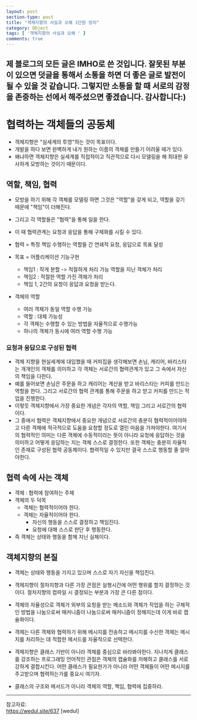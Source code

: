 ```yaml
---
layout: post
section-type: post
title: "객체지향의 사실과 오해 1단원 정리"
category: Object
tags: [ '객체지향의 사실과 오해 ' ]
comments: true
---
```

제 블로그의 모든 글은 IMHO로 쓴 것입니다.
잘못된 부분이 있으면 덧글을 통해서 소통을 하면 더 좋은 글로 발전이 될 수 있을 것 같습니다.
그렇지만 소통을 할 때 서로의 감정을 존중하는 선에서 해주셨으면 좋겠습니다.
감사합니다:)
---

# 협력하는 객체들의 공동체

- 객체지향은 "실세계의 투영"하는 것이 목표이다.
- 개발을 하다 보면 완벽하게 내가 원하는 이름의 객체를 만들기 어려울 때가 있다.
- 왜냐하면 객체지향은 실세계를 직접적이고 직관적으로 다시 모델링을 해 최대한 유사하게 모방하는 것이기 때문이다.


## 역할, 책임, 협력
- 모방을 하기 위해 각 객체를 모델링 하면 그것은 "역할"을 갖게 되고, 역할을 갖기 때문에 "책임"이 더해진다.
- 그리고 각 역할들은 "협력"을 통해 일을 한다.
- 이 때 협력관계는 요청과 응답을 통해 구체화를 시킬 수 있다.


- 협력 = 특정 책임 수행하는 역할들 간 연쇄적 요청, 응답으로 목표 달성
- 목표 = 어플리케이션 기능구현
  - 책임1 : 작게 분할 -> 적절하게 처리 가능 역할을 지닌 객체가 처리
  - 책임2 : 적절한 역할 가진 객체가 처리
  - 책임 1, 2간의 요청이 응답과 요청을 받는다.
- 객체의 역할
  - 여러 객체가 동일 역할 수행 가능
  - 역할 : 대체 가능성
  - 각 객체는 수행할 수 있는 방법을 자율적으로 수행가능
  - 하나의 객체가 동시에 여러 역할 수행 가능

### 요청과 응답으로 구성된 협력
- 객체 지향을 현실세계에 대입했을 때 커피집을 생각해보면 손님, 캐리어, 바리스타는 개개인의 객체를 의미하고 각 객체는 서로간의 협력관계가 있고 그 속에서 자신의 책임을 다한다.
- 예를 들어보면 손님은 주문을 하고 캐리어는 계산을 받고 바리스타는 커피를 만드는 역할을 한다. 그리고 서로간의 협력 관계를 통해 주문을 하고 받고 커피를 만드는 작업을 진행한다.
- 이렇듯 객체지향에서 가장 중요한 개념은 각자의 역할, 책임 그리고 서로간의 협력이다.
- 그 중에서 협력은 객체지향에서 중요한 개념으로 서로간의 충분히 협력적이어야하고 다른 객체에 적극적으로 도움을 요청할 정도로 열린 마음을 가져야한다. 여기서의 협력적인 의미는 다른 객체에 수동적이라는 뜻이 아니라 요청에 응답하는 것을 의미하고 어떻게 응답하는 지는 객체 스스로 결정한다. 또한 객체는 충분히 자율적인 존재로 구성된 협력 공동체이다. 협력적일 수 있지만 결국 스스로 행동할 줄 알아야한다.



## 협력 속에 사는 객체
- 객체 : 협력에 참여하는 주체
- 객체의 두 덕목
  - 객체는 협력적이어야 한다.
  - 객체는 자율적이어야 한다.
    - 자신의 행동을 스스로 결정하고 책임진다.
    - 요청에 대해 스스로 판단 후 행동한다.
- 즉 객체는 상태와 행동을 함께 지닌 실체이다.


## 객체지향의 본질
- 객체는 상태와 행동을 가지고 있으며 스스로 자기 자신을 책임진다.

- 객체지향이 절차지향과 다른 가장 큰점은 실행시간에 어떤 행위를 할지 결정하는 것이다. 절차지향의 컴파일 시 결정되는 부분과 가장 큰 다른 점이다.

- 객체의 자율성으로 객체가 외부의 요청을 받는 메소드와 객체가 작업을 하는 구체적인 방법을 나눔으로써 매커니즘이 나눔으로써 매커니즘이 정해지는데 이게 바로 캡슐화이다.

- 객체는 다른 객체와 협력하기 위해 메시지를 전송하고 메시지를 수신한 객체는 메시지를 처리하는 데 적합한 메서드를 자율적으로 선택한다.

- 객체지향은 클래스 기반이 아니라 객체를 중심으로 바라봐야한다. 지나치게 클래스를 강조하는 프로그래밍 언어적인 관점은 객체의 캡슐화를 저해하고 클래스를 서로 강하게 결합시킨다. 어떤 클래스가 필요한가가 아니라 어떤 객체들이 어떤 메시지를 주고받으며 협력하는가를 중요시 여기자.

- 클래스의 구조와 메서드가 아니라 객체의 역할, 책임, 협력에 집중하라.



---
참고자료:  
https://wedul.site/637 [wedul]
